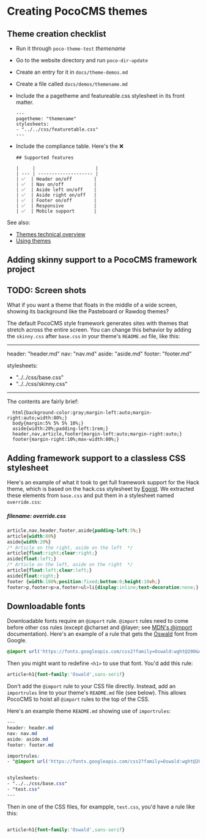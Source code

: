 # Creating PocoCMS themes


## Theme creation checklist
* Run it through `poco-theme-test` *themename*
* Go to the website directory and run `poco-dir-update`
* Create an entry for it in `docs/theme-demos.md`
* Create a file called `docs/demos/themename.md`

* Include the a pagetheme and featureable.css stylesheet in its front matter.

      ---
      pagetheme: "themename"
      stylesheets:
      - "../../css/featuretable.css"
      ---

* Include the compliance table. Here's the ❌ 

      ## Supported features

      |     |                      |
      | --- | -------------------- |
      | ✅  | Header on/off        |
      | ✅  | Nav on/off           |
      | ✅  | Aside left on/off    |
      | ✅  | Aside right on/off   |
      | ✅  | Footer on/off        |
      | ✅  | Responsive           |
      | ✅  | Mobile support       |
 

See also:  
* [Themes technical overview](themes-overview.html)
* [Using themes](themes-using.html)

## Adding skinny support to a PocoCMS framework project

## TODO: Screen shots
What if you want a theme that floats in the middle of a wide screen,
showing its background like the Pasteboard or Rawdog themes?

The default PocoCMS style framework generates sites with themes that stretch
across the entire screen. You can change this behavior by
adding the `skinny.css` after `base.css` in your theme's `README.md`
file, like this:

---
header: "header.md"
nav: "nav.md"
aside: "aside.md"
footer: "footer.md"

stylesheets:
- "../../css/base.css"
- "../../css/skinny.css"
---

The contents are fairly brief:


      html{background-color:gray;margin-left:auto;margin-right:auto;width:80%;}
      body{margin:5% 5% 5% 10%;}
      aside{width:20%;padding-left:1rem;}
      header,nav,article,footer{margin-left:auto;margin-right:auto;}
      footer{margin-right:10%;max-width:80%;}

## Adding framework support to a classless CSS stylesheet

Here's an example of what it took to get full framework 
support for the Hack theme, which is
based on the hack.css stylesheet by [Egoist](https://github.com/egoist).
We extracted these elements from `base.css` and 
put them in a stylesheet named `override.css`:

##### filename: **override.css**

```css
article,nav,header,footer,aside{padding-left:5%;}
article{width:80%}
aside{width:20%}
/* Article on the right, aside on the left  */
article{float:right;clear:right;}
aside{float:left;}
/* Article on the left, aside on the right  */
article{float:left;clear:left;}
aside{float:right;}
footer {width:100%;position:fixed;bottom:0;height:10vh;}
footer>p,footer>p>a,footer>ul>li{display:inline;text-decoration:none;}
```

## Downloadable fonts

Downloadable fonts require an `@import` rule. `@import` rules need 
to come before other css rules (except @charset and @layer; see [MDN's @import](https://developer.mozilla.org/en-US/docs/Web/CSS/@import) documentation).
Here's an example of a rule that gets the [Oswald](https://fonts.google.com/specimen/Oswald?vfquery=oswald) font from Google.

```css
@import url('https://fonts.googleapis.com/css2?family=Oswald:wght@200&display=swap');
```

Then you might want to redefine `<h1>` to use that font. You'd add
this rule:

```css
article>h1{font-family:'Oswald',sans-serif}
```

Don't add the `@import` rule to your CSS file directly.
Instead, add an `importrules` line to your theme's `README.md` file (see below). This allows PocoCMS to hoist all `@import` rules to the top of the CSS.

Here's an example theme `README.md` showing use of `importrules`:

```css
---
header: header.md
nav: nav.md
aside: aside.md
footer: footer.md

importrules:
- "@import url('https://fonts.googleapis.com/css2?family=Oswald:wght@200&display=swap';"


stylesheets:
- "../../css/base.css"
- "test.css"
---
```

Then in one of the CSS files, for exampple, `test.css`, you'd have a rule like this:

```css

article>h1{font-family:'Oswald',sans-serif}

```

